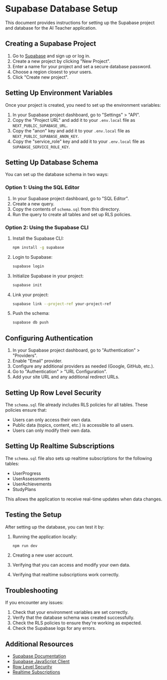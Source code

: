 # Supabase Database Setup

This document provides instructions for setting up the Supabase project and database for the AI Teacher application.

## Creating a Supabase Project

1. Go to [Supabase](https://supabase.com/) and sign up or log in.
2. Create a new project by clicking "New Project".
3. Enter a name for your project and set a secure database password.
4. Choose a region closest to your users.
5. Click "Create new project".

## Setting Up Environment Variables

Once your project is created, you need to set up the environment variables:

1. In your Supabase project dashboard, go to "Settings" > "API".
2. Copy the "Project URL" and add it to your `.env.local` file as `NEXT_PUBLIC_SUPABASE_URL`.
3. Copy the "anon" key and add it to your `.env.local` file as `NEXT_PUBLIC_SUPABASE_ANON_KEY`.
4. Copy the "service_role" key and add it to your `.env.local` file as `SUPABASE_SERVICE_ROLE_KEY`.

## Setting Up Database Schema

You can set up the database schema in two ways:

### Option 1: Using the SQL Editor

1. In your Supabase project dashboard, go to "SQL Editor".
2. Create a new query.
3. Copy the contents of `schema.sql` from this directory.
4. Run the query to create all tables and set up RLS policies.

### Option 2: Using the Supabase CLI

1. Install the Supabase CLI:
   ```bash
   npm install -g supabase
   ```

2. Login to Supabase:
   ```bash
   supabase login
   ```

3. Initialize Supabase in your project:
   ```bash
   supabase init
   ```

4. Link your project:
   ```bash
   supabase link --project-ref your-project-ref
   ```

5. Push the schema:
   ```bash
   supabase db push
   ```

## Configuring Authentication

1. In your Supabase project dashboard, go to "Authentication" > "Providers".
2. Enable "Email" provider.
3. Configure any additional providers as needed (Google, GitHub, etc.).
4. Go to "Authentication" > "URL Configuration".
5. Add your site URL and any additional redirect URLs.

## Setting Up Row Level Security

The `schema.sql` file already includes RLS policies for all tables. These policies ensure that:

- Users can only access their own data.
- Public data (topics, content, etc.) is accessible to all users.
- Users can only modify their own data.

## Setting Up Realtime Subscriptions

The `schema.sql` file also sets up realtime subscriptions for the following tables:

- UserProgress
- UserAssessments
- UserAchievements
- StudyPlans

This allows the application to receive real-time updates when data changes.

## Testing the Setup

After setting up the database, you can test it by:

1. Running the application locally:
   ```bash
   npm run dev
   ```

2. Creating a new user account.
3. Verifying that you can access and modify your own data.
4. Verifying that realtime subscriptions work correctly.

## Troubleshooting

If you encounter any issues:

1. Check that your environment variables are set correctly.
2. Verify that the database schema was created successfully.
3. Check the RLS policies to ensure they're working as expected.
4. Check the Supabase logs for any errors.

## Additional Resources

- [Supabase Documentation](https://supabase.com/docs)
- [Supabase JavaScript Client](https://supabase.com/docs/reference/javascript/introduction)
- [Row Level Security](https://supabase.com/docs/guides/auth/row-level-security)
- [Realtime Subscriptions](https://supabase.com/docs/guides/realtime)
